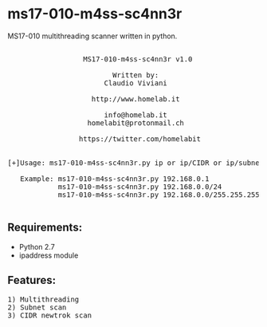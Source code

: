 # ms17-010-m4ss-sc4nn3r
MS17-010 multithreading scanner written in python.
<pre>

                  MS17-010-m4ss-sc4nn3r v1.0

                         Written by:
                       Claudio Viviani

                    http://www.homelab.it

                       info@homelab.it
                   homelabit@protonmail.ch

                 https://twitter.com/homelabit


[+]Usage: ms17-010-m4ss-sc4nn3r.py ip or ip/CIDR or ip/subnet

   Example: ms17-010-m4ss-sc4nn3r.py 192.168.0.1
            ms17-010-m4ss-sc4nn3r.py 192.168.0.0/24
            ms17-010-m4ss-sc4nn3r.py 192.168.0.0/255.255.255.0

</pre>

## Requirements:
- Python 2.7
- ipaddress module

## Features:
<pre>
1) Multithreading
2) Subnet scan
3) CIDR newtrok scan
</pre>
